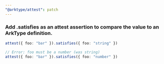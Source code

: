 ```yaml
---
"@arktype/attest": patch
---
```


### Add .satisfies as an attest assertion to compare the value to an ArkType definition.

```ts
attest({ foo: "bar" }).satisfies({ foo: "string" })

// Error: foo must be a number (was string)
attest({ foo: "bar" }).satisfies({ foo: "number" })
```
